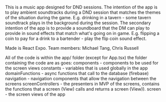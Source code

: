 This is a music app designed for DND sessions.
The intention of the app is to play ambient soundtracks during a DND session that matches the themes of the situation during the game. E.g. drinking in a tavern - some tavern soundtrack plays in the background during the session.
The secondary intention of the app is to provide a soundboard that the DM can play to provide in sound effects that match what's going on in game. E.g. flipping a coin to pay for a drink to a bartender - play the flip coin sound effect.

Made is React Expo.
Team members: Michael Tang, Chris Russell

All of the code is within the app/ folder (except for App.tsx)
the folder containing the code are as goes:
components - components to be used for the screen views
constants - variables that is used globally in the app
domainFunctions - async functions that call to the database (firebase)
navigation - navigation components that allow the navigation between the screens
screenControllers - the presenters in MVP of the screens, contains the functions that a screen (View) calls and returns a screen (View)).
screen - the screen views of the app
